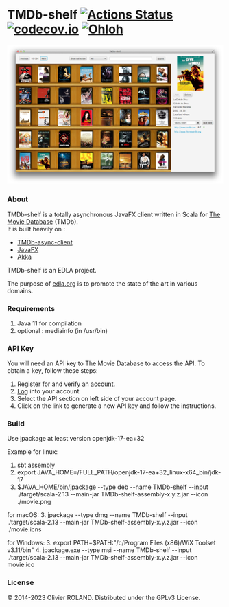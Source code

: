 # TMDb-shelf [![Actions Status](https://github.com/newca12/TMDb-shelf/workflows/Scala%20CI/badge.svg?branch=master)](https://github.com/newca12/TMDb-shelf/actions) [![codecov.io](https://codecov.io/github/newca12/TMDb-shelf/coverage.svg?branch=master)](https://codecov.io/github/newca12/TMDb-shelf?branch=master) [![Ohloh](http://www.openhub.net/p/TMDb-shelf/widgets/project_thin_badge.gif)](https://www.openhub.net/p/TMDb-shelf)

![Image](./screenshot.png?raw=true)

### About ###
TMDb-shelf is a totally asynchronous JavaFX client written in Scala for [The Movie Database][1] (TMDb).  
It is built heavily on :
* [TMDb-async-client][2]  
* [JavaFX][3]
* [Akka][4]

TMDb-shelf is an EDLA project.

The purpose of [edla.org](http://www.edla.org) is to promote the state of the art in various domains.

### Requirements ###
1. Java 11 for compilation
2. optional : mediainfo (in /usr/bin)

### API Key ###
You will need an API key to The Movie Database to access the API.  To obtain a key, follow these steps:

1. Register for and verify an [account](https://www.themoviedb.org/account/signup).
2. [Log](https://www.themoviedb.org/login) into your account
3. Select the API section on left side of your account page.
4. Click on the link to generate a new API key and follow the instructions.

### Build ###
Use jpackage at least version openjdk-17-ea+32

Example for linux:
1. sbt assembly
2. export JAVA_HOME=/FULL_PATH/openjdk-17-ea+32_linux-x64_bin/jdk-17
3. $JAVA_HOME/bin/jpackage --type deb --name TMDb-shelf --input ./target/scala-2.13 --main-jar TMDb-shelf-assembly-x.y.z.jar --icon ./movie.png

for macOS:
3. jpackage --type dmg  --name TMDb-shelf --input  ./target/scala-2.13 --main-jar TMDb-shelf-assembly-x.y.z.jar --icon ./movie.icns

for Windows:
3. export PATH=$PATH:"/c/Program Files (x86)/WiX Toolset v3.11/bin"
4. jpackage.exe --type msi --name TMDb-shelf --input ./target/scala-2.13 --main-jar TMDb-shelf-assembly-x.y.z.jar --icon movie.ico

### License ###
© 2014-2023 Olivier ROLAND. Distributed under the GPLv3 License.

[1]: https://www.themoviedb.org/
[2]: https://github.com/newca12/TMDb-async-client
[3]: https://openjfx.io/
[4]: https://akka.io/

